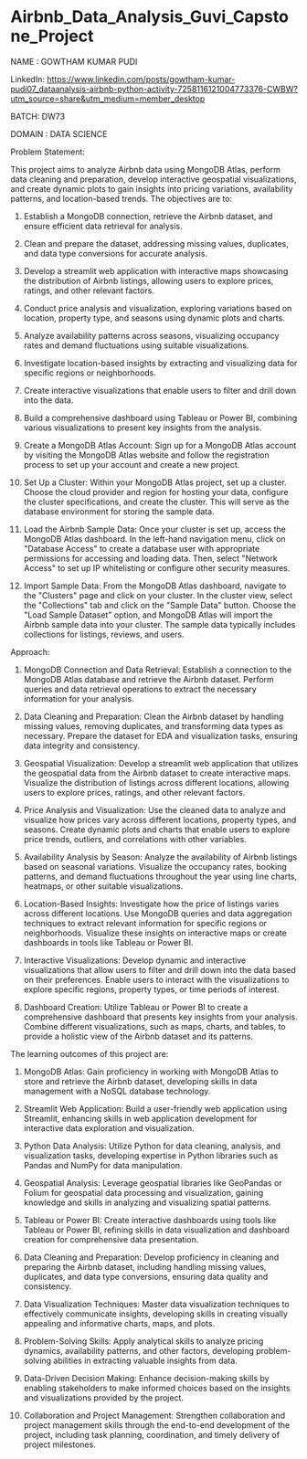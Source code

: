 # Airbnb_Data_Analysis_Guvi_Capstone_Project

NAME : GOWTHAM KUMAR PUDI

LinkedIn: https://www.linkedin.com/posts/gowtham-kumar-pudi07_dataanalysis-airbnb-python-activity-7258116121004773376-CWBW?utm_source=share&utm_medium=member_desktop

BATCH: DW73

DOMAIN : DATA SCIENCE

Problem Statement:

This project aims to analyze Airbnb data using MongoDB Atlas, perform data cleaning and preparation, develop interactive geospatial visualizations, and create dynamic plots to gain insights into pricing variations, availability patterns, and location-based trends. The objectives are to:

1. Establish a MongoDB connection, retrieve the Airbnb dataset, and ensure efficient data retrieval for analysis.
   
2. Clean and prepare the dataset, addressing missing values, duplicates, and data type conversions for accurate analysis.

3. Develop a streamlit web application with interactive maps showcasing the distribution of Airbnb listings, allowing users to explore prices, ratings, and other relevant factors.
   
4. Conduct price analysis and visualization, exploring variations based on location, property type, and seasons using dynamic plots and charts.
   
5. Analyze availability patterns across seasons, visualizing occupancy rates and demand fluctuations using suitable visualizations.
   
6. Investigate location-based insights by extracting and visualizing data for specific regions or neighborhoods.
   
7. Create interactive visualizations that enable users to filter and drill down into the data.

8. Build a comprehensive dashboard using Tableau or Power BI, combining various visualizations to present key insights from the analysis.

1. Create a MongoDB Atlas Account: Sign up for a MongoDB Atlas account by visiting the MongoDB Atlas website and follow the registration process to set up your account and create a new project.
   
2. Set Up a Cluster: Within your MongoDB Atlas project, set up a cluster. Choose the cloud provider and region for hosting your data, configure the cluster specifications, and create the cluster. This will serve as the database environment for storing the sample data.

3. Load the Airbnb Sample Data: Once your cluster is set up, access the MongoDB Atlas dashboard. In the left-hand navigation menu, click on "Database Access" to create a database user with appropriate permissions for accessing and loading data. Then, select "Network Access" to set up IP whitelisting or configure other security measures.
   
4. Import Sample Data: From the MongoDB Atlas dashboard, navigate to the "Clusters" page and click on your cluster. In the cluster view, select the "Collections" tab and click on the "Sample Data" button.
Choose the "Load Sample Dataset" option, and MongoDB Atlas will import the Airbnb sample data into your cluster. The sample data typically includes collections for listings, reviews, and users.

Approach: 

1. MongoDB Connection and Data Retrieval: Establish a connection to the MongoDB Atlas database and retrieve the Airbnb dataset. Perform queries and data retrieval operations to extract the necessary information for your analysis.
 
2. Data Cleaning and Preparation: Clean the Airbnb dataset by handling missing values, removing duplicates, and transforming data types as necessary. Prepare the dataset for EDA and visualization tasks, ensuring data integrity and consistency.
 
3. Geospatial Visualization: Develop a streamlit web application that utilizes  the geospatial data from the Airbnb dataset to create interactive maps. Visualize the distribution of listings across different locations, allowing users to explore prices, ratings, and other relevant factors.

4.  Price Analysis and Visualization: Use the cleaned data to analyze and visualize how prices vary across different locations, property types, and seasons. Create dynamic plots and charts that enable users to explore price trends, outliers, and correlations with other variables.
  
5. Availability Analysis by Season: Analyze the availability of Airbnb listings based on seasonal variations. Visualize the occupancy rates, booking patterns, and demand fluctuations throughout the year using line charts, heatmaps, or other suitable visualizations.
 
6. Location-Based Insights: Investigate how the price of listings varies across different locations. Use MongoDB queries and data aggregation techniques to extract relevant information for specific regions or neighborhoods. Visualize these insights on interactive maps or create dashboards in tools like Tableau or Power BI.
 
7. Interactive Visualizations: Develop dynamic and interactive visualizations that allow users to filter and drill down into the data based on their preferences. Enable users to interact with the visualizations to explore specific regions, property types, or time periods of interest.
 
8. Dashboard Creation: Utilize Tableau or Power BI to create a comprehensive dashboard that presents key insights from your analysis. Combine different visualizations, such as maps, charts, and tables, to provide a holistic view of the Airbnb dataset and its patterns.

The learning outcomes of this project are: 
1. MongoDB Atlas: Gain proficiency in working with MongoDB Atlas to store and retrieve the Airbnb dataset, developing skills in data management with a NoSQL database technology.

2. Streamlit Web Application: Build a user-friendly web application using Streamlit, enhancing skills in web application development for interactive data exploration and visualization.

3. Python Data Analysis: Utilize Python for data cleaning, analysis, and visualization tasks, developing expertise in Python libraries such as Pandas and NumPy for data manipulation.

4. Geospatial Analysis: Leverage geospatial libraries like GeoPandas or Folium for geospatial data processing and visualization, gaining knowledge and skills in analyzing and visualizing spatial patterns.

5. Tableau or Power BI: Create interactive dashboards using tools like Tableau or Power BI, refining skills in data visualization and dashboard creation for comprehensive data presentation.

6. Data Cleaning and Preparation: Develop proficiency in cleaning and preparing the Airbnb dataset, including handling missing values, duplicates, and data type conversions, ensuring data quality and consistency.

7. Data Visualization Techniques: Master data visualization techniques to effectively communicate insights, developing skills in creating visually appealing and informative charts, maps, and plots.

8. Problem-Solving Skills: Apply analytical skills to analyze pricing dynamics, availability patterns, and other factors, developing problem-solving abilities in extracting valuable insights from data.

9. Data-Driven Decision Making: Enhance decision-making skills by enabling stakeholders to make informed choices based on the insights and visualizations provided by the project.

10. Collaboration and Project Management: Strengthen collaboration and project management skills through the end-to-end development of the project, including task planning, coordination, and timely delivery of project milestones.
